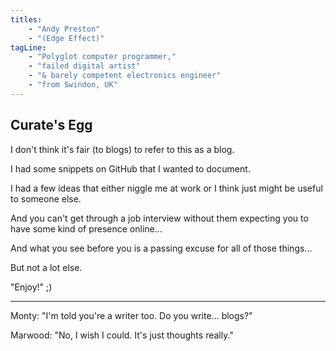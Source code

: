 ```yaml
---
titles:
    - "Andy Preston"
    - "(Edge Effect)"
tagLine:
    - "Polyglot computer programmer,"
    - "failed digital artist"
    - "& barely competent electronics engineer"
    - "from Swindon, UK"
---
```

## Curate's Egg

I don't think it's fair (to blogs) to refer to this as a blog.

I had some snippets on GitHub that I wanted to document.

I had a few ideas that either niggle me at work or I think just might be useful
to someone else.

And you can't get through a job interview without them expecting you to have
some kind of presence online...

And what you see before you is a passing excuse for all of those things...

But not a lot else.

"Enjoy!" ;)

---

Monty: "I'm told you're a writer too. Do you write... blogs?"

Marwood: "No, I wish I could. It's just thoughts really."

